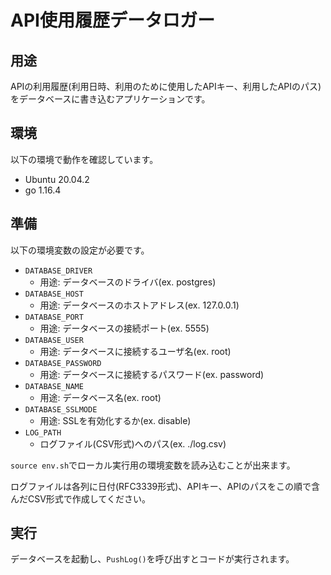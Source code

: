 # API使用履歴データロガー

## 用途
APIの利用履歴(利用日時、利用のために使用したAPIキー、利用したAPIのパス)をデータベースに書き込むアプリケーションです。

## 環境
以下の環境で動作を確認しています。
- Ubuntu 20.04.2
- go 1.16.4

## 準備
以下の環境変数の設定が必要です。
- `DATABASE_DRIVER`
    - 用途: データベースのドライバ(ex. postgres)
- `DATABASE_HOST`
    - 用途: データベースのホストアドレス(ex. 127.0.0.1)
- `DATABASE_PORT`
    - 用途: データベースの接続ポート(ex. 5555)
- `DATABASE_USER`
    - 用途: データベースに接続するユーザ名(ex. root)
- `DATABASE_PASSWORD`
    - 用途: データベースに接続するパスワード(ex. password)
- `DATABASE_NAME`
    - 用途: データベース名(ex. root)
- `DATABASE_SSLMODE`
    - 用途: SSLを有効化するか(ex. disable)
- `LOG_PATH`
    - ログファイル(CSV形式)へのパス(ex. ./log.csv)

`source env.sh`でローカル実行用の環境変数を読み込むことが出来ます。

ログファイルは各列に日付(RFC3339形式)、APIキー、APIのパスをこの順で含んだCSV形式で作成してください。

## 実行
データベースを起動し、`PushLog()`を呼び出すとコードが実行されます。